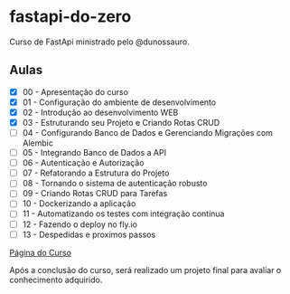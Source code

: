 # fastapi-do-zero

Curso de FastApi ministrado pelo @dunossauro.

## Aulas

- [x] 00 - Apresentação do curso
- [x] 01 - Configuração do ambiente de desenvolvimento
- [x] 02 - Introdução ao desenvolvimento WEB
- [x] 03 - Estruturando seu Projeto e Criando Rotas CRUD
- [ ] 04 - Configurando Banco de Dados e Gerenciando Migrações com Alembic
- [ ] 05 - Integrando Banco de Dados a API
- [ ] 06 - Autenticação e Autorização
- [ ] 07 - Refatorando a Estrutura do Projeto
- [ ] 08 - Tornando o sistema de autenticação robusto
- [ ] 09 - Criando Rotas CRUD para Tarefas
- [ ] 10 - Dockerizando a aplicação
- [ ] 11 - Automatizando os testes com integração contínua
- [ ] 12 - Fazendo o deploy no fly.io
- [ ] 13 - Despedidas e proximos passos

<a href="https://fastapidozero.dunossauro.com">Página do Curso</a>

Após a conclusão do curso, será realizado um projeto final para avaliar o conhecimento adquirido.
